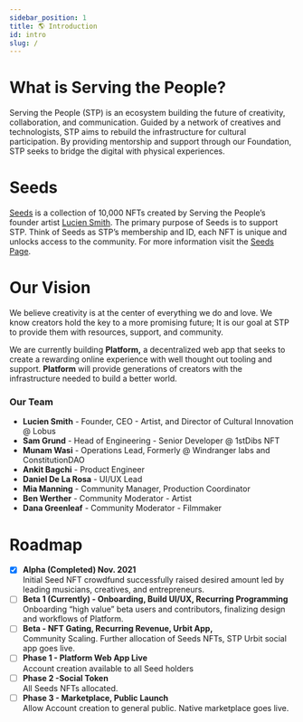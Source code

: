 ```yaml
---
sidebar_position: 1
title: 🌎 Introduction
id: intro
slug: /
---
```

# What is Serving the People?

Serving the People (STP) is an ecosystem building the future of creativity, collaboration, and communication. Guided by a network of creatives and technologists, STP aims to rebuild the infrastructure for cultural participation. By providing mentorship and support through our Foundation, STP seeks to bridge the digital with physical experiences.

# Seeds

[Seeds](docs/seeds.md) is a collection of 10,000 NFTs created by Serving the People’s founder artist [Lucien Smith](https://www.luciensmithstudio.com/). The primary purpose of Seeds is to support STP. Think of Seeds as STP’s membership and ID, each NFT is unique and unlocks access to the community. For more information visit the [Seeds Page](docs/seeds.md).

# Our Vision

We believe creativity is at the center of everything we do and love. We know creators hold the key to a more promising future; It is our goal at STP to provide them with resources, support, and community. 

We are currently building **Platform,** a decentralized web app that seeks to create a rewarding online experience with well thought out tooling and support. **Platform** will provide generations of creators with the infrastructure needed to build a better world. 

### Our Team

- **Lucien Smith** - Founder, CEO - Artist, and Director of Cultural Innovation @ Lobus
- **Sam Grund** - Head of Engineering - Senior Developer @ 1stDibs NFT
- **Munam Wasi** - Operations Lead, Formerly @ Windranger labs and ConstitutionDAO
- **Ankit Bagchi** - Product Engineer
- **Daniel De La Rosa** - UI/UX Lead
- **Mia Manning** - Community Manager, Production Coordinator
- **Ben Werther** - Community Moderator - Artist
- **Dana Greenleaf** - Community Moderator - Filmmaker

# Roadmap

- [x]  **Alpha (Completed) Nov. 2021**
<br/>Initial Seed NFT crowdfund successfully raised desired amount led by leading musicians, creatives, and entrepreneurs.
- [ ]  **Beta 1 (Currently) - Onboarding, Build UI/UX, Recurring Programming** 
<br/>Onboarding “high value” beta users and contributors, finalizing design and workflows of Platform.
- [ ]  **Beta - NFT Gating, Recurring Revenue, Urbit App,** 
<br/>Community Scaling. Further allocation of Seeds NFTs, STP Urbit social app goes live.
- [ ]  **Phase 1 - Platform Web App Live**
<br/>Account creation available to all Seed holders
- [ ]  **Phase 2 -Social Token**
<br/>All Seeds NFTs allocated.
- [ ]  **Phase 3 - Marketplace, Public Launch**
<br/>Allow Account creation to general public. Native marketplace goes live.
